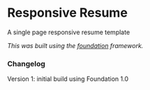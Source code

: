 Responsive Resume
=================

A single page responsive resume template 

_This was built using the [foundation](http://foundation.zurb.com/ "Foundation") framework._

### Changelog
Version 1: initial build using Foundation 1.0